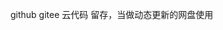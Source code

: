 <!--
 * @Descripttion: 头部注释None
 * @Develop: VSCode
 * @Author: Even.Sand
 * @Contact: sandorn@163.com
 * @Github: https://github.com/sandorn/home
 * @License: (C)Copyright 2009-2020, NewSea
 * @Date: 2019-05-03 23:28:13
 * @LastEditors: Even.Sand
 * @LastEditTime: 2020-03-24 21:38:24
 -->
github gitee   云代码
留存，当做动态更新的网盘使用
